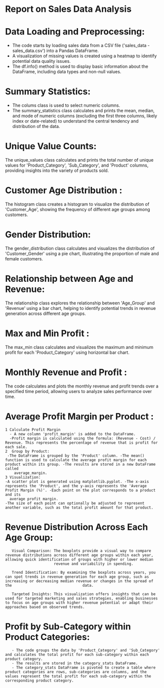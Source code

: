 # Report on Sales Data Analysis
# Data Loading and Preprocessing:
- The code starts by loading sales data from a CSV file ('sales_data - sales_data.csv') into a Pandas DataFrame.
- A visualization of missing values is created using a heatmap to identify potential data quality issues.
- The df.info() method is used to display basic information about the DataFrame, including data types and non-null values.

# Summary Statistics:
- The colums class is used to select numeric columns.
- The summary_statistics class calculates and prints the mean, median, and mode of numeric columns (excluding the first three columns, likely index or date-related) to understand the central tendency and distribution of the data.

 #  Unique Value Counts:
 The unique_values class calculates and prints the total number of unique values for 'Product_Category', 'Sub_Category', and 'Product' columns, providing insights into the variety of products sold.

 # Customer Age Distribution :
 The histogram class creates a histogram to visualize the distribution of 'Customer_Age', showing the frequency of different age groups among customers.

 # Gender Distribution:
 The gender_distribution class calculates and visualizes the distribution of 'Customer_Gender' using a pie chart, illustrating the proportion of male and female customers.

 # Relationship between Age and Revenue:
 The relationship class explores the relationship between 'Age_Group' and 'Revenue' using a bar chart, helping to identify potential trends in revenue generation across different age groups.

 # Max and Min Profit :
 The max_min class calculates and visualizes the maximum and minimum profit for each 'Product_Category' using horizontal bar chart.
 
 # Monthly Revenue and Profit :
 The code calculates and plots the monthly revenue and profit trends over a specified time period, allowing users to analyze sales performance over time.

 # Average Profit Margin per Product :
    1 Calculate Profit Margin
      - A new column 'profit_margin' is added to the DataFrame. 
      -Profit margin is calculated using the formula: (Revenue - Cost) / Revenue. This represents the percentage of revenue that is profit for each sale.
    2  Group by Product: 
     -The DataFrame is grouped by the 'Product' column. -The mean() function is used to calculate the average profit margin for each product within its group. -The results are stored in a new DataFrame called 
        average_margin.
    3 Visualization: 
    -A scatter plot is generated using matplotlib.pyplot. -The x-axis represents the 'Product', and the y-axis represents the 'Average Profit Margin (%)'. -Each point on the plot corresponds to a product and its 
      average profit margin. 
    -The size of each point can optionally be adjusted to represent another variable, such as the total profit amount for that product.
    
  # Revenue Distribution Across Each Age Group:
       Visual Comparison: The boxplots provide a visual way to compare revenue distributions across different age groups within each year, allowing quick identification of groups with higher or lower median       
                          revenue and variability in spending.

       Trend Identification: By examining the boxplots across years, you can spot trends in revenue generation for each age group, such as increasing or decreasing median revenue or changes in the spread of the                                data.

       Targeted Insights: This visualization offers insights that can be used for targeted marketing and sales strategies, enabling businesses to focus on age groups with higher revenue potential or adapt their                             approaches based on observed trends.
       
   # Profit by Sub-Category within Product Categories:
       - The code groups the data by 'Product_Category' and 'Sub_Category' and calculates the total profit for each sub-category within each product category.
       - The results are stored in the category_stats DataFrame.
       - The category_stats DataFrame is pivoted to create a table where product categories are rows, sub-categories are columns, and the values represent the total profit for each sub-category within the    corresponding product category.



